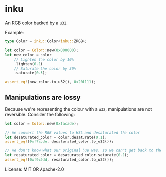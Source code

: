 # inku

An RGB color backed by a `u32`.

Example:

```rust
type Color = inku::Color<inku::ZRGB>;

let color = Color::new(0x000000);
let new_color = color
    // Lighten the color by 10%
    .lighten(0.1)
    // Saturate the color by 30%
    .saturate(0.3);

assert_eq!(new_color.to_u32(), 0x201111);
```

## Manipulations are lossy

Because we're representing the colour with a `u32`, manipulations are not reversible.
Consider the following:

```rust
let color = Color::new(0xfacade);

// We convert the RGB values to HSL and desaturated the color
let desaturated_color = color.desaturate(0.1);
assert_eq!(0xf7ccde, desaturated_color.to_u32());

// We don't know what our original hue was, so we can't get back to the original color
let resaturated_color = desaturated_color.saturate(0.1);
assert_eq!(0xf9c9dd, resaturated_color.to_u32());
```

License: MIT OR Apache-2.0
